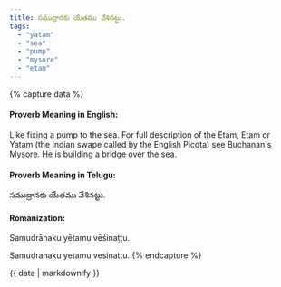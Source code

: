 ```yaml
---
title: సముద్రానకు యేతము వేశినట్టు.
tags:
  - "yatam"
  - "sea"
  - "pump"
  - "mysore"
  - "etam"
---
```


{% capture data %}
#### Proverb Meaning in English:
Like fixing a pump to the sea.
For full description of the Etam, Etam or Yatam (the Indian swape called by the English Picota) see Buchanan's Mysore.
He is building a bridge over the sea.

#### Proverb Meaning in Telugu:
సముద్రానకు యేతము వేశినట్టు.

#### Romanization:
Samudrānaku yētamu vēśinaṭṭu.

Samudranaku yetamu vesinattu.
{% endcapture %}

{{ data | markdownify }}

